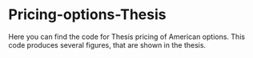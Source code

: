 # Pricing-options-Thesis
Here you can find the code for Thesis pricing of American options.
This code produces several figures, that are shown in the thesis.
